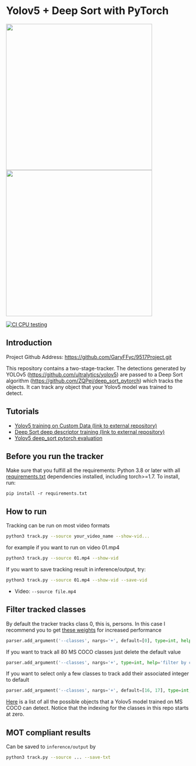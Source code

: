 # Yolov5 + Deep Sort with PyTorch


<img src="track_pedestrians.gif" width="400"/> <img src="track_all.gif" width="400"/> 

<a href="https://github.com/mikel-brostrom/Yolov5_DeepSort_Pytorch/actions"><img src="https://github.com/mikel-brostrom/Yolov5_DeepSort_Pytorch/workflows/CI%20CPU%20testing/badge.svg" alt="CI CPU testing"></a>


## Introduction
Project Github Address: https://github.com/GaryFFyc/9517Project.git

This repository contains a two-stage-tracker. The detections generated by YOLOv5 (https://github.com/ultralytics/yolov5) are passed to a Deep Sort algorithm (https://github.com/ZQPei/deep_sort_pytorch) which tracks the objects. It can track any object that your Yolov5 model was trained to detect.



## Tutorials

* [Yolov5 training on Custom Data (link to external repository)](https://github.com/ultralytics/yolov5/wiki/Train-Custom-Data)&nbsp;
* [Deep Sort deep descriptor training (link to external repository)](https://github.com/ZQPei/deep_sort_pytorch#training-the-re-id-model)&nbsp;
* [Yolov5 deep_sort pytorch evaluation](https://github.com/mikel-brostrom/Yolov5_DeepSort_Pytorch/wiki/Evaluation)&nbsp;



## Before you run the tracker

Make sure that you fulfill all the requirements: Python 3.8 or later with all [requirements.txt](https://github.com/mikel-brostrom/Yolov5_DeepSort_Pytorch/blob/master/requirements.txt) dependencies installed, including torch>=1.7. To install, run:

`pip install -r requirements.txt`


## How to run

Tracking can be run on most video formats

```bash
python3 track.py --source your_video_name --show-vid...
```
for example if you want to run on video 01.mp4

```bash
python3 track.py --source 01.mp4 --show-vid
```
If you want to save tracking result in inference/output, try:
```bash
python3 track.py --source 01.mp4 --show-vid --save-vid
```
- Video:  `--source file.mp4`



## Filter tracked classes

By default the tracker tracks class 0, this is, persons. In this case I recommend you to get [these weights](https://drive.google.com/file/d/1gglIwqxaH2iTvy6lZlXuAcMpd_U0GCUb/view?usp=sharing) for increased performance

```python
parser.add_argument('--classes', nargs='+', default=[0], type=int, help='filter by class') # tracks persons only
```

If you want to track all 80 MS COCO classes just delete the default value

```python
parser.add_argument('--classes', nargs='+', type=int, help='filter by class') # tracks all MS COCO classes
```

If you want to select only a few classes to track add their associated integer to default

```python
parser.add_argument('--classes', nargs='+', default=[16, 17], type=int, help='filter by class') # tracks cats and dogs, only
```

[Here](https://tech.amikelive.com/node-718/what-object-categories-labels-are-in-coco-dataset/) is a list of all the possible objects that a Yolov5 model trained on MS COCO can detect. Notice that the indexing for the classes in this repo starts at zero.

## MOT compliant results

Can be saved to `inference/output` by 

```bash
python3 track.py --source ... --save-txt
```


